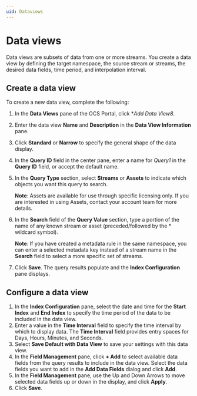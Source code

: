 ```yaml
---
uid: Dataviews
---
```


# Data views

Data views are subsets of data from one or more streams. You create a data view by defining the target namespace, the source stream or streams, the desired data fields, time period, and interpolation interval. 

## Create a data view

To create a new data view, complete the following:

1. In the **Data Views** pane of the OCS Portal, click **Add Data View8*.
2. Enter the data view **Name** and **Description** in the **Data View Information** pane.
3. Click **Standard** or **Narrow** to specify the general shape of the data display.
4. In the **Query ID** field in the center pane, enter a name for *Query1* in the **Query ID** field, or accept the default name. 
5. In the **Query Type** section, select **Streams** or **Assets** to indicate which objects you want this query to search.

   **Note**: Assets are available for use through specific licensing only. If you are interested in using Assets, contact your account team for more details. 
   
6. In the **Search** field of the **Query Value** section, type a portion of the name of any known stream or asset (preceded/followed by the * wildcard symbol). 

   **Note**: If you have created a metadata rule in the same namespace, you can enter a selected metadata key instead of a stream name in the **Search** field to select a more specific set of streams.
   
7. Click **Save**. The query results populate and the **Index Configuration** pane displays.

## Configure a data view

1. In the **Index Configuration** pane, select the date and time for the **Start Index** and **End Index** to specify the time period of the data to be included in the data view.
2. Enter a value in the **Time Interval** field to specify the time interval by which to display data. The **Time Interval** field provides entry spaces for Days, Hours, Minutes, and Seconds.
3. Select **Save Default with Data View** to save your settings with this data view.
4. In the **Field Management** pane, click **+ Add** to select available data fields from the query results to include in the data view. Select the data fields you want to add in the **Add Data Fields** dialog and click **Add**.
5. In the **Field Management** pane, use the Up and Down Arrows to move selected data fields up or down in the display, and click **Apply**.
6. Click **Save**.








